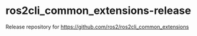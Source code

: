 # ros2cli_common_extensions-release
Release repository for https://github.com/ros2/ros2cli_common_extensions
